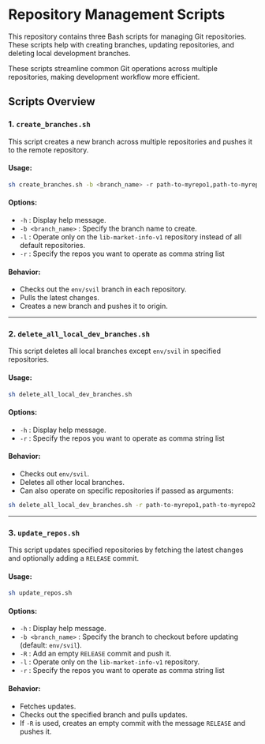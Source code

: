 # Repository Management Scripts

This repository contains three Bash scripts for managing Git repositories. These scripts help with creating branches, updating repositories, and deleting local development branches.

These scripts streamline common Git operations across multiple repositories, making development workflow more efficient.

## Scripts Overview

### 1. `create_branches.sh`
This script creates a new branch across multiple repositories and pushes it to the remote repository.

#### Usage:
```bash
sh create_branches.sh -b <branch_name> -r path-to-myrepo1,path-to-myrepo2
```

#### Options:
- `-h` : Display help message.
- `-b <branch_name>` : Specify the branch name to create.
- `-l` : Operate only on the `lib-market-info-v1` repository instead of all default repositories.
- `-r` : Specify the repos you want to operate as comma string list

#### Behavior:
- Checks out the `env/svil` branch in each repository.
- Pulls the latest changes.
- Creates a new branch and pushes it to origin.

---

### 2. `delete_all_local_dev_branches.sh`
This script deletes all local branches except `env/svil` in specified repositories.

#### Usage:
```bash
sh delete_all_local_dev_branches.sh
```

#### Options:
- `-h` : Display help message.
- `-r` : Specify the repos you want to operate as comma string list

#### Behavior:
- Checks out `env/svil`.
- Deletes all other local branches.
- Can also operate on specific repositories if passed as arguments:
```bash
sh delete_all_local_dev_branches.sh -r path-to-myrepo1,path-to-myrepo2
```

---

### 3. `update_repos.sh`
This script updates specified repositories by fetching the latest changes and optionally adding a `RELEASE` commit.

#### Usage:
```bash
sh update_repos.sh
```

#### Options:
- `-h` : Display help message.
- `-b <branch_name>` : Specify the branch to checkout before updating (default: `env/svil`).
- `-R` : Add an empty `RELEASE` commit and push it.
- `-l` : Operate only on the `lib-market-info-v1` repository.
- `-r` : Specify the repos you want to operate as comma string list

#### Behavior:
- Fetches updates.
- Checks out the specified branch and pulls updates.
- If `-R` is used, creates an empty commit with the message `RELEASE` and pushes it.

